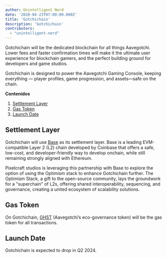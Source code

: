 ```yaml
---
author: Unintelligent Nerd
date: '2020-04-23T07:00:00.000Z'
title: 'Gotchichain'
description: 'Gotchichain'
contributors:
  - "unintelligent-nerd"
---
```


Gotchichain will be the dedicated blockchain for all things Aavegotchi. Lower fees and faster confirmation times will make it the ultimate user experience for blockchain gamers, and the perfect building ground for developers and game studios.

Gotchichain is designed to power the Aavegotchi Gaming Console, keeping everything — player profiles, game progression, and assets—safe on the chain.

<div class="contentsBox">

**Contenidos**

<ol>
<li><a href=#settlement-layer>Settlement Layer</a></li>
<li><a href=#gas-token>Gas Token</a></li>
<li><a href=#launch-date>Launch Date</a></li>
</ol>

</div>

## Settlement Layer

Gotchichain will use [Base](https://www.base.org/) as its settlement layer. Base is a leading EVM-compatible Layer 2 (L2) chain developed by Coinbase that offers a safe, low-cost, and developer-friendly way to develop onchain, while still remaining strongly aligned with Ethereum.

Pixelcraft studios is leveraging this partnership with Base to explore the option of using the Optimism stack to enhance Gotchichain further. The Optimism Stack, a gift to the open-source community, lays the groundwork for a "superchain" of L2s, offering shared interoperability, sequencing, and governance, creating a united ecosystem of scalability solutions.

## Gas Token

On Gotchichain, [GHST](/ghst) (Aavegotchi’s eco-governance token) will be the gas token for all transactions.

## Launch Date

Gotchichain is expected to drop in Q2 2024.